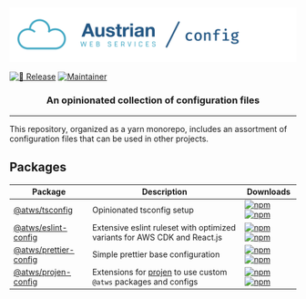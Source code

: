 [![Austrian Web Services / Config](logo.png)](https://github.com/Austrian-Web-Services/config)

[![🚀 Release](https://github.com/Austrian-Web-Services/config/actions/workflows/release.yml/badge.svg?event=push)](https://github.com/Austrian-Web-Services/config/actions/workflows/release.yaml)
[![Maintainer](https://img.shields.io/badge/Mainainer-%40NimmLor-blue)](https://img.shields.io/badge/Maintainer-%40NimmLor-blues)

<h3 align="center">An opinionated collection of configuration files</h3>

----

This repository, organized as a yarn monorepo, includes an assortment of configuration files that can be used in other projects.

## Packages

| Package | Description | Downloads |
| ------- | ----------- | ------------- |
| [@atws/tsconfig](/packages/tsconfig) | Opinionated tsconfig setup | [![npm](https://img.shields.io/npm/v/@atws/tsconfig?style=flat-square)](https://www.npmjs.com/package/@atws/tsconfig) [![npm](https://img.shields.io/npm/dm/@atws/tsconfig?style=flat-square)](https://www.npmjs.com/package/@atws/tsconfig) |
| [@atws/eslint-config](/packages/eslint-config) | Extensive eslint ruleset with optimized variants for AWS CDK and React.js | [![npm](https://img.shields.io/npm/v/@atws/eslint-config?style=flat-square)](https://www.npmjs.com/package/@atws/eslint-config) [![npm](https://img.shields.io/npm/dm/@atws/eslint-config?style=flat-square)](https://www.npmjs.com/package/@atws/eslint-config) |
| [@atws/prettier-config](/packages/prettier-config) | Simple prettier base configuration | [![npm](https://img.shields.io/npm/v/@atws/prettier-config?style=flat-square)](https://www.npmjs.com/package/@atws/prettier-config) [![npm](https://img.shields.io/npm/dm/@atws/prettier-config?style=flat-square)](https://www.npmjs.com/package/@atws/prettier-config) |
| [@atws/projen-config](/packages/projen-config) | Extensions for [projen](https://projen.io) to use custom `@atws` packages and configs | [![npm](https://img.shields.io/npm/v/@atws/projen-config?style=flat-square)](https://www.npmjs.com/package/@atws/projen-config) [![npm](https://img.shields.io/npm/dm/@atws/projen-config?style=flat-square)](https://www.npmjs.com/package/@atws/projen-config) |

